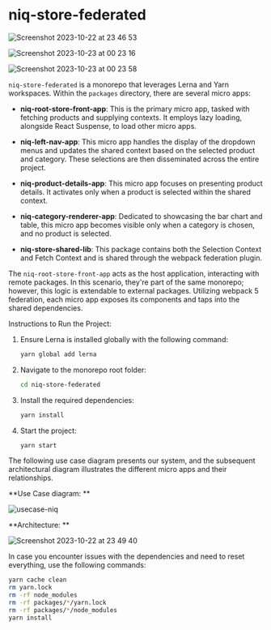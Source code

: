 # niq-store-federated


![Screenshot 2023-10-22 at 23 46 53](https://github.com/GreenCamper/niq-store-federated/assets/21290403/cabafc30-8dcd-4f46-961b-80fccdc6c26d)


![Screenshot 2023-10-23 at 00 23 16](https://github.com/GreenCamper/niq-store-federated/assets/21290403/1d1a27c0-06d3-4840-b934-8bff12b6c63b)

![Screenshot 2023-10-23 at 00 23 58](https://github.com/GreenCamper/niq-store-federated/assets/21290403/f37a1ec5-9d04-419a-b9a0-454e99afa8de)


`niq-store-federated` is a monorepo that leverages Lerna and Yarn workspaces. Within the `packages` directory, there are several micro apps:

- **niq-root-store-front-app**: This is the primary micro app, tasked with fetching products and supplying contexts. It employs lazy loading, alongside React Suspense, to load other micro apps.
  
- **niq-left-nav-app**: This micro app handles the display of the dropdown menus and updates the shared context based on the selected product and category. These selections are then disseminated across the entire project.
  
- **niq-product-details-app**: This micro app focuses on presenting product details. It activates only when a product is selected within the shared context.
  
- **niq-category-renderer-app**: Dedicated to showcasing the bar chart and table, this micro app becomes visible only when a category is chosen, and no product is selected.
  
- **niq-store-shared-lib**: This package contains both the Selection Context and Fetch Context and is shared through the webpack federation plugin.

The `niq-root-store-front-app` acts as the host application, interacting with remote packages. In this scenario, they're part of the same monorepo; however, this logic is extendable to external packages. Utilizing webpack 5 federation, each micro app exposes its components and taps into the shared dependencies.


Instructions to Run the Project:

1. Ensure Lerna is installed globally with the following command:
   ```bash
   yarn global add lerna
   ```

2. Navigate to the monorepo root folder:
   ```bash
   cd niq-store-federated
   ```

3. Install the required dependencies:
   ```bash
   yarn install
   ```

4. Start the project:
   ```bash
   yarn start
   ```

The following use case diagram presents our system, and the subsequent architectural diagram illustrates the different micro apps and their relationships.

**Use Case diagram:
**

![usecase-niq](https://github.com/GreenCamper/niq-store-federated/assets/21290403/8d49ece2-7438-4c4f-ae28-fd824a5c4b47)


**Architecture:
**

![Screenshot 2023-10-22 at 23 49 40](https://github.com/GreenCamper/niq-store-federated/assets/21290403/27fa40b1-b8ad-4d11-b0a3-5ca46a588db4)


In case you encounter issues with the dependencies and need to reset everything, use the following commands:

```bash
yarn cache clean
rm yarn.lock
rm -rf node_modules
rm -rf packages/*/yarn.lock
rm -rf packages/*/node_modules
yarn install
```



